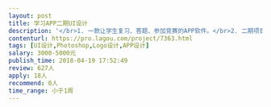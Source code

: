 ```yaml
---                
layout: post       
title: 学习APP二期UI设计           
description: '</br>1. 一款让学生复习、答题、参加竞赛的APP软件。</br>2. 二期项目主要涉及到：</br>软件启动页、引导页、登录、竞赛结果、分享、提现、购买等15个页面；</br>软件icon</br>3. 页面和icon需要支持安卓和iOS主流手机屏幕</br>Android：1280*720、1920*1080、1440x2560</br>iOS：640x1136、750x1334、1080x1920</br>4. 网站用的产品介绍图一张</br>5. 按产品需求对设计做出合理改进达到项目要求</br>6. 提交设计图、切图和源文件</br>'     
contenturl: https://pro.lagou.com/project/7363.html      
tags: [UI设计,Photoshop,Logo设计,APP设计]            
salary: 3000-5000元          
publish_time: 2018-04-19 17:52:49         
review: 627人                   
apply: 18人                   
recommend: 0人                   
time_range: 小于1周              
---                 
```

